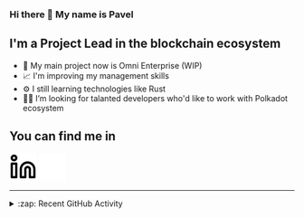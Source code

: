 ### Hi there 👋 My name is Pavel

## I'm a Project Lead in the blockchain ecosystem 

- 🚀 My main project now is Omni Enterprise (WIP)
- 📈 I'm improving my management skills
- ⚙️ I still learning technologies like Rust
- 🧑‍💻 I’m looking for talanted developers who'd like to work with Polkadot ecosystem

## You can find me in
[![website](./img/linkedin-light.svg)](https://www.linkedin.com/in/golovkinpl/)
[![website](./img/linkedin-dark.svg)](https://www.linkedin.com/in/golovkinpl/)

---

<details>
  <summary>:zap: Recent GitHub Activity</summary>
  
<!--START_SECTION:activity-->
1. 🎉 Merged PR [#1045](https://github.com/novasamatech/metadata-portal/pull/1045) in [novasamatech/metadata-portal](https://github.com/novasamatech/metadata-portal)
2. 🔓 Reopened issue [#2536](https://github.com/novasamatech/nova-spektr/issues/2536) in [novasamatech/nova-spektr](https://github.com/novasamatech/nova-spektr)
3. 🔒 Closed issue [#2536](https://github.com/novasamatech/nova-spektr/issues/2536) in [novasamatech/nova-spektr](https://github.com/novasamatech/nova-spektr)
4. 🗣 Commented on [#2536](https://github.com/novasamatech/nova-spektr/issues/2536#issuecomment-2437667454) in [novasamatech/nova-spektr](https://github.com/novasamatech/nova-spektr)
5. 🗣 Commented on [#2536](https://github.com/novasamatech/nova-spektr/issues/2536#issuecomment-2437666853) in [novasamatech/nova-spektr](https://github.com/novasamatech/nova-spektr)
<!--END_SECTION:activity-->

</details>

